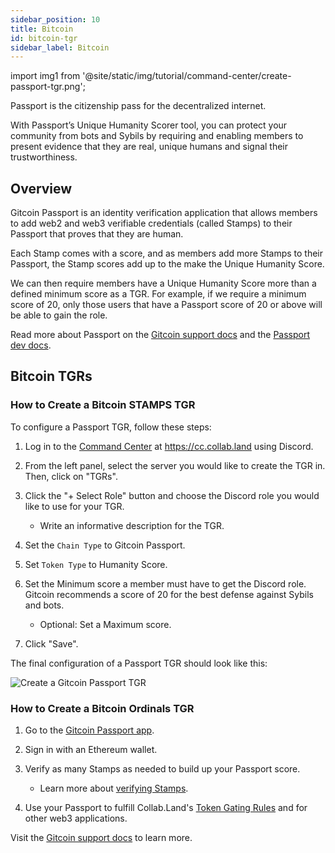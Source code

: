 ```yaml
---
sidebar_position: 10
title: Bitcoin
id: bitcoin-tgr
sidebar_label: Bitcoin
---
```


import img1 from '@site/static/img/tutorial/command-center/create-passport-tgr.png';

Passport is the citizenship pass for the decentralized internet.

With Passport’s Unique Humanity Scorer tool, you can protect your community from bots and Sybils by requiring and enabling members to present evidence that they are real, unique humans and signal their trustworthiness.

## Overview

Gitcoin Passport is an identity verification application that allows members to add web2 and web3 verifiable credentials (called Stamps) to their Passport that proves that they are human.

Each Stamp comes with a score, and as members add more Stamps to their Passport, the Stamp scores add up to the make the Unique Humanity Score.

We can then require members have a Unique Humanity Score more than a defined minimum score as a TGR. For example, if we require a minimum score of 20, only those users that have a Passport score of 20 or above will be able to gain the role.

Read more about Passport on the [Gitcoin support docs](https://support.gitcoin.co/gitcoin-knowledge-base/gitcoin-passport/what-is-gitcoin-passport) and the [Passport dev docs](https://docs.passport.gitcoin.co/building-with-passport/introduction#what-is-passport).

## Bitcoin TGRs

### How to Create a Bitcoin STAMPS TGR

To configure a Passport TGR, follow these steps:

1. Log in to the [Command Center](../../key-features/command-center) at https://cc.collab.land using Discord.

2. From the left panel, select the server you would like to create the TGR in. Then, click on "TGRs".

3. Click the "+ Select Role" button and choose the Discord role you would like to use for your TGR.
   - Write an informative description for the TGR.

4. Set the `Chain Type` to Gitcoin Passport.

5. Set `Token Type` to Humanity Score.

6. Set the Minimum score a member must have to get the Discord role. Gitcoin recommends a score of 20 for the best defense against Sybils and bots.
   - Optional: Set a Maximum score.

7. Click "Save".

The final configuration of a Passport TGR should look like this:

<div class="text--center">
   <img  src={img1} alt="Create a Gitcoin Passport TGR" />
</div>

### How to Create a Bitcoin Ordinals TGR

1. Go to the [Gitcoin Passport app](https://passport.gitcoin.co/).

2. Sign in with an Ethereum wallet.

3. Verify as many Stamps as needed to build up your Passport score.
   - Learn more about [verifying Stamps](https://support.gitcoin.co/gitcoin-knowledge-base/gitcoin-passport/what-are-stamps).

4. Use your Passport to fulfill Collab.Land's [Token Gating Rules](/help-docs/key-features/token-gate-communities#what-is-token-gating) and for other web3 applications.

Visit the [Gitcoin support docs](https://support.gitcoin.co/gitcoin-knowledge-base/gitcoin-passport/creating-a-gitcoin-passport#sign-into-gitcoin-passport) to learn more.
